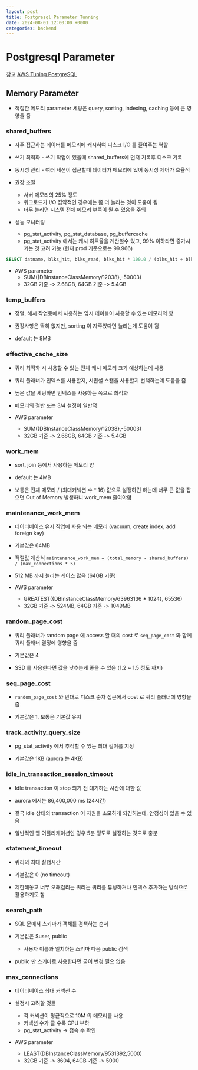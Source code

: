 ```yaml
---
layout: post
title: Postgresql Parameter Tunning
date: 2024-08-01 12:00:00 +0000
categories: backend
---
```



# Postgresql Parameter

참고 [AWS Tuning PostgreSQL](https://docs.aws.amazon.com/prescriptive-guidance/latest/tuning-postgresql-parameters/introduction.html)

## Memory Parameter
- 적절한 메모리 parameter 세팅은 query, sorting, indexing, caching 등에 큰 영향을 줌

### shared_buffers
- 자주 접근하는 데이터를 메모리에 캐시하여 디스크 I/O 를 줄여주는 역할
- 쓰기 최적화 - 쓰기 작업이 있을때 shared_buffers에 먼저 기록후 디스크 기록
- 동시성 관리 - 여러 세션이 접근할때 데이터가 메모리에 있어 동시성 제어가 효율적

- 권장 조절
	- 서버 메모리의 25% 정도
	- 워크로드가 I/O 집약적인 경우에는 쫌 더 늘리는 것이 도움이 됨
	- 너무 늘리면 시스템 전체 메모리 부족이 될 수 있음을 주의
- 성능 모니터링
	- pg_stat_activity, pg_stat_database, pg_buffercache
	- pg_stat_activity 에서는 캐시 히트율을 계산할수 있고, 99% 이하라면 증가시키는 것 고려 가능 (현재 prod 기준으로는 99.966)
```sql 
SELECT datname, blks_hit, blks_read, blks_hit * 100.0 / (blks_hit + blks_read) AS hit_ratio FROM pg_stat_database;
```
	
	
- AWS parameter
	- SUM({DBInstanceClassMemory/12038},-50003)
	- 32GB 기준 -> 2.68GB, 64GB 기준 -> 5.4GB

### temp_buffers
- 정렬, 해시 작업등에서 사용하는 임시 테이블이 사용할 수 있는 메모리의 양
- 권장사항은 딱히 없지만, sorting 이 자주있다면 늘리는게 도움이 됨 

- default 는 8MB

### effective_cache_size
- 쿼리 최적화 시 사용할 수 있는 전체 캐시 메모리 크기 예상하는데 사용
- 쿼리 플래너가 인덱스를 사용할지, 시퀀셜 스캔을 사용할지 선택하는데 도움을 줌
- 높은 값을 세팅하면 인덱스를 사용하는 쪽으로 최적화

- 메모리의 절반 또는 3/4 설정이 일반적

- AWS parameter
	- SUM({DBInstanceClassMemory/12038},-50003)
	- 32GB 기준 -> 2.68GB, 64GB 기준 -> 5.4GB

### work_mem
- sort, join 등에서 사용하는 메모리 양

- default 는 4MB
- 보통은 전체 메모리 / (최대커넥션 수 * 16) 값으로 설정하긴 하는데 
  너무 큰 값을 잡으면 Out of Memory 발생하니 work_mem 줄여야함
  
### maintenance_work_mem
- 데이터베이스 유지 작업에 사용 되는 메모리 (vacuum, create index, add foreign key)

- 기본값은 64MB
- 적절값 계산식 
`maintenance_work_mem = (total_memory - shared_buffers) / (max_connections * 5)`
- 512 MB 까지 늘리는 케이스 많음 (64GB 기준)

- AWS parameter
	- GREATEST({DBInstanceClassMemory/63963136 * 1024}, 65536)
	- 32GB 기준 -> 524MB, 64GB 기준 -> 1049MB

### random_page_cost
- 쿼리 플래너가 random page 에 access 할 때의 cost 로 `seq_page_cost` 와 함께 쿼리 플래너 결정에 영향을 줌

- 기본값은 4
- SSD 를 사용한다면 값을 낮추는게 좋을 수 있음 (1.2 ~ 1.5 정도 까지)

### seq_page_cost
- `random_page_cost` 와 반대로 디스크 순차 접근에서 cost 로 쿼리 플래너에 영향을 줌

- 기본값은 1, 보통은 기본값 유지

### track_activity_query_size
- pg_stat_activity 에서 추적할 수 있는 최대 길이를 지정

- 기본값은 1KB (aurora 는 4KB)

### idle_in_transaction_session_timeout
- Idle transaction 이 stop 되기 전 대기하는 시간에 대한 값

- aurora 에서는 86,400,000 ms (24시간)
- 결국 idle 상태의 transaction 이 자원을 소모하게 되긴하는데, 안정성이 있을 수 있음
- 일반적인 웹 어플리케이션인 경우 5분 정도로 설정하는 것으로 충분

### statement_timeout
- 쿼리의 최대 실행시간

- 기본값은 0 (no timeout)
- 제한해놓고 너무 오래걸리는 쿼리는 쿼리를 튜닝하거나 인덱스 추가하는 방식으로 활용하기도 함

### search_path
- SQL 문에서 스키마가 객체를 검색하는 순서

- 기본값은 $user, public
	- 사용자 이름과 일치하는 스키마 다음 public 검색
- public 만 스키마로 사용한다면 굳이 변경 필요 없음

### max_connections
- 데이터베이스 최대 커넥션 수

- 설정시 고려할 것들
	- 각 커넥션이 평균적으로 10M 의 메모리를 사용
	- 커넥션 수가 클 수록 CPU 부하
	- pg_stat_activity -> 접속 수 확인

- AWS parameter
	- LEAST(DBInstanceClassMemory/9531392,5000)
	- 32GB 기준 -> 3604, 64GB 기준 -> 5000